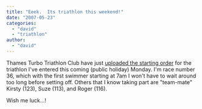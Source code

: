 ```yaml
---
title: "Eeek.  Its triathlon this weekend!"
date: "2007-05-23"
categories: 
  - "david"
  - "triathlon"
author:
  - "david"
---
```


Thames Turbo Triathlon Club have just [uploaded the starting order](http://www.thamesturbo.co.uk/memberforum/viewtopic.php?t=2605) for the triathlon I've entered this coming (public holiday) Monday. I'm race number 36, which with the first swimmer starting at 7am I won't have to wait around too long before setting off. Others that I know taking part are "team-mate" Kirsty (123), Suze (113), and Roger (116).

Wish me luck...!
